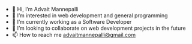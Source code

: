 - 👋 Hi, I’m Advait Mannepalli
- 👀 I’m interested in web development and general programming
- 🌱 I’m currently working as a Software Developer
- 💞️ I’m looking to collaborate on web development projects in the future
- 📫 How to reach me advaitmannepalli@gmail.com

<!---
advaitmannepalli/advaitmannepalli is a ✨ special ✨ repository because its `README.md` (this file) appears on your GitHub profile.
You can click the Preview link to take a look at your changes.
--->
